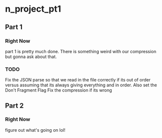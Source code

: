 # n_project_pt1

## Part 1
### Right Now
part 1 is pretty much done. There is something weird with our compression but gonna ask about that. 

### TODO
Fix the JSON parse so that we read in the file correctly if its out of order versus assuming that its always giving everything and in order.
Also set the Don't Fragment Flag
Fix the compression if its wrong

## Part 2
### Right Now
figure out what's going on lol!